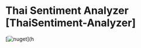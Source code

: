 # Thai Sentiment Analyzer [ThaiSentiment-Analyzer]

 [![nuget](https://img.shields.io/nuget/v/ThaiSenLoy.svg)](h